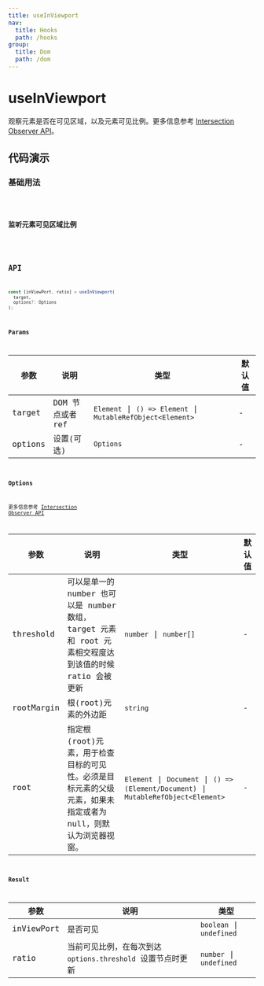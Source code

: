 ```yaml
---
title: useInViewport
nav:
  title: Hooks
  path: /hooks
group:
  title: Dom
  path: /dom
---
```


# useInViewport

<Tag lang="zh-CN" tags="ssr"></Tag>

观察元素是否在可见区域，以及元素可见比例。更多信息参考 [Intersection Observer API](https://developer.mozilla.org/zh-CN/docs/Web/API/Intersection_Observer_API)。

## 代码演示

### 基础用法

<code src="./demo/demo1.tsx" />

### 监听元素可见区域比例

<code src="./demo/demo2.tsx" />

## API

```ts
const [inViewPort, ratio] = useInViewport(
  target, 
  options?: Options
);
```

### Params

| 参数   | 说明                      | 类型        | 默认值 |
|--------|---------------------------|-------------|--------|
| target | DOM 节点或者 ref | `Element` \| `() => Element` \| `MutableRefObject<Element>` | -      |
| options | 设置(可选)		 | `Options` | -      |

### Options

更多信息参考 [Intersection Observer API](https://developer.mozilla.org/zh-CN/docs/Web/API/Intersection_Observer_API)

| 参数       | 说明                                  | 类型    | 默认值 |
|------------|---------------------------------------|---------|-------|
| threshold | 可以是单一的 number 也可以是 number 数组，target 元素和 root 元素相交程度达到该值的时候 ratio 会被更新 | `number` \| `number[]` | -      |
| rootMargin | 根(root)元素的外边距 | `string` | -      |
| root | 指定根(root)元素，用于检查目标的可见性。必须是目标元素的父级元素，如果未指定或者为null，则默认为浏览器视窗。  | `Element` \| `Document` \| `() => (Element/Document)` \| `MutableRefObject<Element>` | - |

### Result

| 参数       | 说明                                  | 类型    |
|------------|---------------------------------------|---------|
| inViewPort | 是否可见 | `boolean` \| `undefined` |
| ratio | 当前可见比例，在每次到达 `options.threshold` 设置节点时更新 | `number` \| `undefined` |
